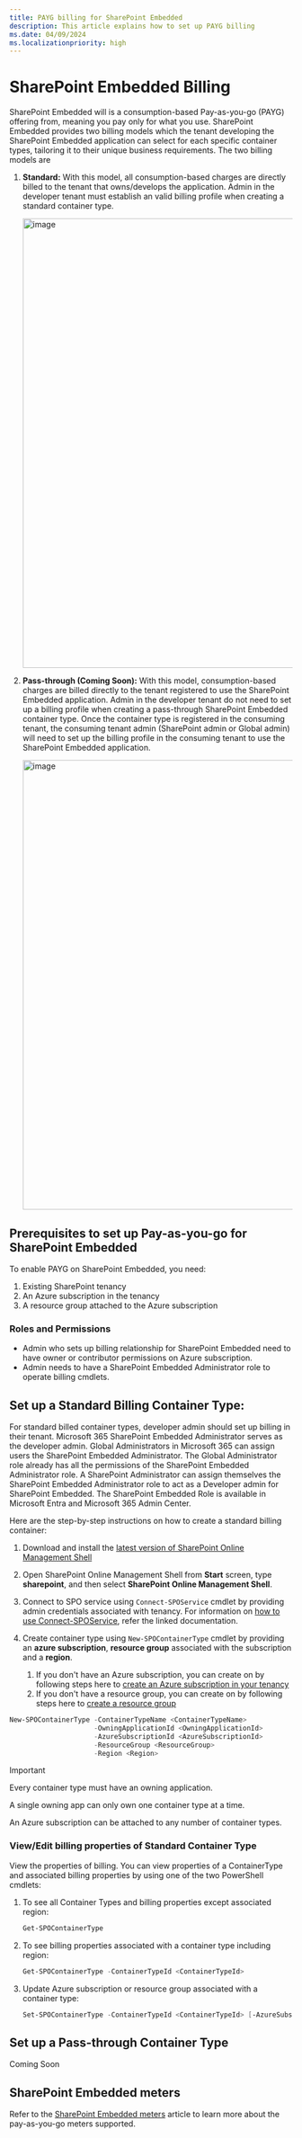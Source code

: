 ```yaml
---
title: PAYG billing for SharePoint Embedded
description: This article explains how to set up PAYG billing
ms.date: 04/09/2024
ms.localizationpriority: high
---
```


# SharePoint Embedded  Billing

SharePoint Embedded will is a consumption-based Pay-as-you-go (PAYG) offering from, meaning you pay only for what you use. SharePoint Embedded provides two billing models which the tenant developing the SharePoint Embedded application can select for each specific container types, tailoring it to their unique business requirements. The two billing models are

1. **Standard:** With this model, all consumption-based charges are directly billed to the tenant that owns/develops the application. Admin in the developer tenant  must establish an valid billing profile when creating a standard container type.

   <img width="800" alt="image" src="https://github.com/cindylay/sp-dev-docs/assets/132292644/53212756-569e-402c-8045-cb4d3bff4d50">

   
2. **Pass-through (Coming Soon):** With this model, consumption-based charges are billed directly to the tenant registered to use the SharePoint Embedded application. Admin in the developer tenant do not need to set up a billing profile when creating a pass-through SharePoint Embedded container type. Once the container type is registered in the consuming tenant, the consuming tenant admin (SharePoint admin or Global admin) will need to set up the billing profile in the consuming tenant to use the SharePoint Embedded application.

   <img width="800" alt="image" src="https://github.com/cindylay/sp-dev-docs/assets/132292644/c365892d-077c-4c71-9d94-1bfdccf26734">


## Prerequisites to set up Pay-as-you-go for SharePoint Embedded

To enable PAYG on SharePoint Embedded, you need:

1. Existing SharePoint tenancy
2. An Azure subscription in the tenancy
3. A resource group attached to the Azure subscription

### Roles and Permissions

- Admin who sets up billing relationship for SharePoint Embedded need to have owner or contributor permissions on Azure subscription.
- Admin needs to have a SharePoint Embedded Administrator role to operate billing cmdlets.

## Set up a Standard Billing Container Type: 

For standard billed container types, developer admin should set up billing in their tenant. Microsoft 365 SharePoint Embedded Administrator serves as the developer admin. Global Administrators in Microsoft 365 can assign users the SharePoint Embedded Administrator. The Global Administrator role already has all the permissions of the SharePoint Embedded Administrator role. A SharePoint Administrator can assign themselves the SharePoint Embedded Administrator role to act as a Developer admin for SharePoint Embedded. The SharePoint Embedded Role is available in Microsoft Entra and Microsoft 365 Admin Center.

Here are the step-by-step instructions on how to create a standard billing container: 

1. Download and install the [latest version of SharePoint Online Management Shell](https://www.microsoft.com/download/details.aspx?id=35588)
2. Open SharePoint Online Management Shell from **Start** screen, type **sharepoint**, and then select **SharePoint Online Management Shell**.
3. Connect to SPO service using `Connect-SPOService` cmdlet by providing admin credentials associated with tenancy. For information on [how to use Connect-SPOService](/powershell/module/sharepoint-online/connect-sposervice), refer the linked documentation.
4. Create container type using `New-SPOContainerType` cmdlet by providing an **azure subscription**, **resource group** associated with the subscription and a **region**.

   1. If you don't have an Azure subscription, you can create on by following steps here to [create an Azure subscription in your tenancy](/azure/cloud-adoption-framework/ready/azure-best-practices/initial-subscriptions)
   2. If you don't have a resource group, you can create on by following steps here to [create a resource group](/azure/azure-resource-manager/management/manage-resource-groups-portal)

```powershell
New-SPOContainerType -ContainerTypeName <ContainerTypeName>
                     -OwningApplicationId <OwningApplicationId>
                     -AzureSubscriptionId <AzureSubscriptionId>
                     -ResourceGroup <ResourceGroup>
                     -Region <Region>
```
> [!IMPORTANT]
> Every container type must have an owning application.
> 
> A single owning app can only own one container type at a time.
> 
> An Azure subscription can be attached to any number of container types.

### View/Edit billing properties of Standard Container Type

View the properties of billing. You can view properties of a ContainerType and associated billing properties by using one of the two PowerShell cmdlets:

1. To see all Container Types and billing properties except associated region:

    ```powershell
    Get-SPOContainerType
    ```

1. To see billing properties associated with a container type including region:

    ```powershell
    Get-SPOContainerType -ContainerTypeId <ContainerTypeId>
    ```

1. Update Azure subscription or resource group associated with a container type:

    ```powershell
    Set-SPOContainerType -ContainerTypeId <ContainerTypeId> [-AzureSubscriptionId <AzureSubscriptionId>] [-ResourceGroup <ResourceGroup>]
    ```
## Set up a Pass-through Container Type 
Coming Soon

## SharePoint Embedded meters
Refer to the [SharePoint Embedded meters](docs/embedded/concepts/admin-exp/meters.md) article to learn more about the pay-as-you-go meters supported.

